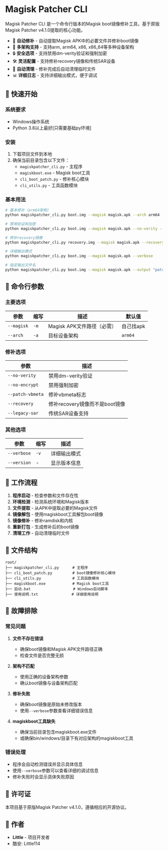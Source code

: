 # Magisk Patcher CLI

Magisk Patcher CLI 是一个命令行版本的Magisk boot镜像修补工具，基于原版Magisk Patcher v4.1.0提取的核心功能。


- 🔧 **自动修补** - 自动提取Magisk APK中的必要文件并修补boot镜像
- 📱 **多架构支持** - 支持arm, arm64, x86, x86_64等多种设备架构
- 🔒 **安全选项** - 支持禁用dm-verity验证和强制加密
- 🛠️ **灵活配置** - 支持修补recovery镜像和传统SAR设备
- 🧹 **自动清理** - 修补完成后自动清理临时文件
- 📊 **详细日志** - 支持详细输出模式，便于调试

## 🚀 快速开始

### 系统要求

- Windows操作系统
- Python 3.8以上最好[只需要基础py环境]

### 安装

1. 下载项目文件到本地
2. 确保当前目录包含以下文件：
   - `magiskpatcher_cli.py` - 主程序
   - `magiskboot.exe` - Magisk boot工具
   - `cli_boot_patch.py` - 修补核心模块
   - `cli_utils.py` - 工具函数模块

### 基本用法

```bash
# 基本修补（arm64架构）
python magiskpatcher_cli.py boot.img --magisk magisk.apk --arch arm64

# 禁用验证和加密
python magiskpatcher_cli.py boot.img --magisk magisk.apk --no-verity --no-encrypt

# 修补recovery镜像
python magiskpatcher_cli.py recovery.img --magisk magisk.apk --recovery

# 详细输出模式
python magiskpatcher_cli.py boot.img --magisk magisk.apk --verbose

# 指定输出文件名
python magiskpatcher_cli.py boot.img --magisk magisk.apk --output "patched_boot.img"
```

## 📖 命令行参数

### 主要选项

| 参数 | 缩写 | 描述 | 默认值 |
|------|------|------|--------|
| `--magisk` | `-m` | Magisk APK文件路径（必需） | 自己找apk |
| `--arch` | `-a` | 目标设备架构 | `arm64` |

### 修补选项

| 参数 | 描述 |
|------|------|
| `--no-verity` | 禁用dm-verity验证 |
| `--no-encrypt` | 禁用强制加密 |
| `--patch-vbmeta` | 修补vbmeta标志 |
| `--recovery` | 修补recovery镜像而不是boot镜像 |
| `--legacy-sar` | 传统SAR设备支持 |

### 其他选项

| 参数 | 缩写 | 描述 |
|------|------|------|
| `--verbose` | `-v` | 详细输出模式 |
| `--version` | - | 显示版本信息 |

## 🔧 工作流程

1. **程序启动** - 检查参数和文件存在性
2. **环境检测** - 检测系统环境和Magisk版本
3. **文件提取** - 从APK中提取必要的Magisk文件
4. **镜像解包** - 使用magiskboot工具解包boot镜像
5. **镜像修补** - 修补ramdisk和内核
6. **重新打包** - 生成修补后的boot镜像
7. **清理工作** - 自动清理临时文件

## 📁 文件结构

```
root/
├── magiskpatcher_cli.py      # 主程序
├── cli_boot_patch.py         # boot镜像修补核心模块
├── cli_utils.py              # 工具函数模块
├── magiskboot.exe            # Magisk boot工具
├── 启动.bat                   # Windows启动脚本
├── 使用说明.txt               # 详细使用说明
```

## 🐛 故障排除

### 常见问题

1. **文件不存在错误**
   - 确保boot镜像和Magisk APK文件路径正确
   - 检查文件是否完整无损

2. **架构不匹配**
   - 使用正确的设备架构参数
   - 确认boot镜像与设备架构匹配

3. **修补失败**
   - 确保boot镜像是原始未修改版本
   - 使用`--verbose`参数查看详细错误信息

4. **magiskboot工具缺失**
   - 确保当前目录包含magiskboot.exe文件
   - 或确保bin/windows/目录下有对应架构的magiskboot工具

### 错误处理

- 程序会自动检测错误并显示具体信息
- 使用`--verbose`参数可以查看详细的调试信息
- 修补失败时会显示具体失败原因

## 📄 许可证

本项目基于原版Magisk Patcher v4.1.0，遵循相应的开源协议。

## 👥 作者

- **Little** - 项目开发者
- 酷安: Little114


